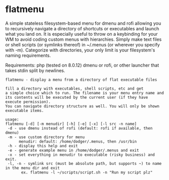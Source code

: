 # flatmenu

A simple stateless filesystem-based menu for dmenu and rofi allowing you to recursively navigate a directory of shortcuts or executables and launch what you land on. It is especially useful to throw on a keybinding for your WM to avoid coding custom menus with hierarchies. Simply make text files or shell scripts (or symlinks thereof) in ~/.menus (or wherever you specify with -m). Categorize with directories, your only limit is your filesystem's naming requirements.

Requirements: php (tested on 8.0.12)
dmenu or rofi, or other launcher that takes stdin split by newlines.

```text
flatmenu - display a menu from a directory of flat executable files

fill a directory with executables, shell scripts, etc and get
a simple choice which to run. The filename is your menu entry name and
its contents will be executed by the current user (if they have execute permission).
You can navigate directory structure as well. You will only be shown executable items.

usage:
flatmenu [-d] [-m menudir] [-h] [-e] [-x] [-l src -n name]
 -d - use dmenu instead of rofi (default: rofi if available, then dmenu)
 -m - use custom directory for menu
      menudir: default: /home/dodger/.menus, then /usr/bin
 -h - display this help and exit
 -e - generate example menu in /home/dodger/.menus and exit
 -x - set everything in menudir to executable (risky business) and exit.
 -l, -n - symlink src (must be absolute path, but supports ~) to name in the menu dir and exit
       ex. flatmenu -l ~/scripts/script.sh -n "Run my script plz"
```
